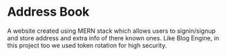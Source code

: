 # Address Book

A website created using MERN stack which allows users to signin/signup and store address and extra info of there known ones.
Like Blog Engine, in this project too we used token rotation for high security.
